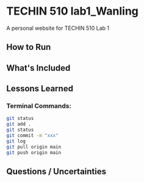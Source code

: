 # TECHIN 510 lab1_Wanling
A personal website for TECHIN 510 Lab 1
## How to Run
## What's Included
## Lessons Learned

### Terminal Commands:

```bash
git status  
git add .  
git status  
git commit -m "xxx"
git log
git pull origin main
git push origin main
```

## Questions / Uncertainties